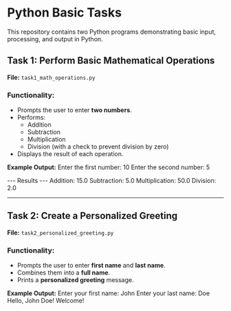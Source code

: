 # Python Basic Tasks

This repository contains two Python programs demonstrating basic input, processing, and output in Python.

## Task 1: Perform Basic Mathematical Operations
**File:** `task1_math_operations.py`

### Functionality:
- Prompts the user to enter **two numbers**.
- Performs:
  - Addition
  - Subtraction
  - Multiplication
  - Division (with a check to prevent division by zero)
- Displays the result of each operation.

**Example Output:**
Enter the first number: 10
Enter the second number: 5

--- Results ---
Addition: 15.0
Subtraction: 5.0
Multiplication: 50.0
Division: 2.0



---

## Task 2: Create a Personalized Greeting
**File:** `task2_personalized_greeting.py`

### Functionality:
- Prompts the user to enter **first name** and **last name**.
- Combines them into a **full name**.
- Prints a **personalized greeting** message.

**Example Output:**
Enter your first name: John
Enter your last name: Doe
Hello, John Doe! Welcome!
